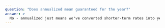 ```yaml
---
question: "Does annualized mean guaranteed for the year?"
answer: >
  No - annualized just means we've converted shorter-term rates into yearly terms for easier understanding. Real returns can go up and down. It's like saying "at this rate" but actual results may vary.
---
```

